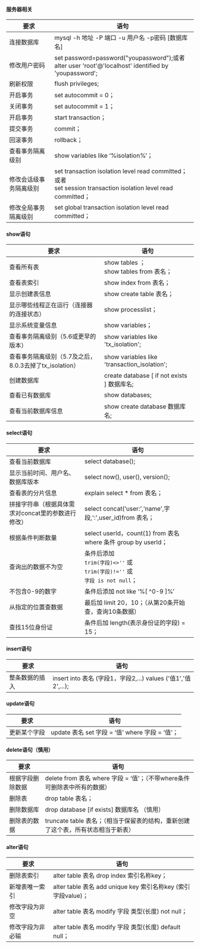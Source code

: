 #### 服务器相关

|要求|语句|
| ---------- | ---------------------------------------------------- |
| 连接数据库 | mysql -h 地址 -P 端口 -u 用户名 -p密码 [数据库名] |
| 修改用户密码 | set password=password("youpassword");或者<br />alter user 'root'@'localhost' identified by 'youpassword'; |
| 刷新权限 | flush privileges; |
| 开启事务 | set autocommit = 0； |
| 关闭事务 | set autocommit = 1； |
| 开启事务 | start transaction； |
| 提交事务 | commit； |
| 回滚事务 | rollback； |
| 查看事务隔离级别 | show variables like ‘%isolation%’； |
| 修改会话级事务隔离级别 | set transaction isolation level read committed；或者<br />set session transaction isolation level read committed； |
| 修改全局事务隔离级别 | set global transaction isolation level read committed； |

#### show语句

| 要求                                                   | 语句                                         |
| ------------------------------------------------------ | -------------------------------------------- |
| 查看所有表                                             | show tables ；<br />show tables from 表名；  |
| 查看表索引                                             | show index from 表名；                       |
| 显示创建表信息                                         | show create table 表名；                     |
| 显示哪些线程正在运行（连接器的连接状态）               | show processlist；                           |
| 显示系统变量信息                                       | show variables；                             |
| 查看事务隔离级别（5.6或更早的版本）                    | show variables like 'tx_isolation';          |
| 查看事务隔离级别（5.7及之后，8.0.3去掉了tx_isolation） | show variables like 'transaction_isolation'; |
| 创建数据库                                             | create database [ if not exists ] 数据库名;  |
| 查看已有数据库                                         | show databases;                              |
| 查看当前数据库信息                                     | show create database 数据库名;               |

#### select语句

| 要求                                               | 语句                                                         |
| -------------------------------------------------- | ------------------------------------------------------------ |
| 查看当前数据库                                     | select database();                                           |
| 显示当前时间、用户名、数据库版本                   | select now(), user(), version();                             |
| 查看表的分片信息                                   | explain select * from 表名；                                 |
| 拼接字符串（根据具体需求对concat里的参数进行修改） | select concat(‘user:’,'name',字段,':',user_id)from 表名；    |
| 根据条件判断数量                                   | select userId，count(1) from 表名 where 条件 group by userId； |
| 查询出的数据不为空                                 | 条件后添加 <br />`trim(字段)<>''` 或<br />`trim(字段)!=''` 或 <br />`字段 is not null`； |
| 不包含0-9的数字                                    | 条件后添加  not like ‘%[ ^0-9 ]%’                            |
| 从指定的位置查数据                                 | 最后加 limit 20，10；（从第20条开始查，查询10条数据）        |
| 查找15位身份证                                     | 条件后加 length(表示身份证的字段) = 15；                     |

#### insert语句

| 要求           | 语句                                                         |
| -------------- | ------------------------------------------------------------ |
| 整条数据的插入 | insert into 表名 (字段1，字段2,...) values ('值1','值2',...); |

#### update语句

| 要求         | 语句                                            |
| ------------ | ----------------------------------------------- |
| 更新某个字段 | update 表名 set 字段 = ‘值’ where 字段 = ‘值’； |

#### delete语句（慎用）

| 要求             | 语句                                                         |
| ---------------- | ------------------------------------------------------------ |
| 根据字段删除数据 | delete from 表名 where 字段 = ‘值’；（不带where条件可删除表中所有的数据） |
| 删除表           | drop table 表名；                                            |
| 删除数据库       | drop database [if exists] 数据库名 （慎用）                  |
| 删除表的数据     | truncate table 表名；（相当于保留表的结构，重新创建了这个表，所有状态相当于新表） |

#### alter语句

| 要求             | 语句                                                         |
| ---------------- | ------------------------------------------------------------ |
| 删除表索引       | alter table 表名 drop index 索引名称key；                    |
| 新增表唯一索引   | alter table 表名 add unique key 索引名称key (索引字段value)； |
| 修改字段为非空   | alter table 表名 modify 字段 类型(长度)  not null；          |
| 修改字段为非必输 | alter table 表名 modify 字段 类型(长度)  default null；      |


